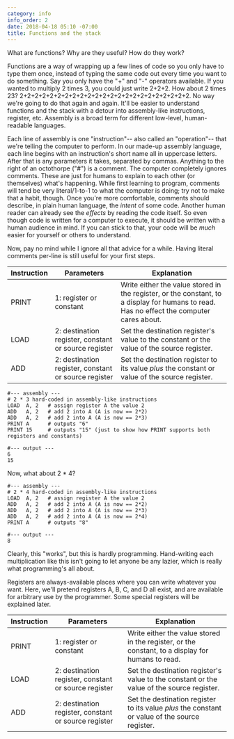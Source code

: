 ```yaml
---
category: info
info_order: 2
date: 2018-04-18 05:10 -07:00
title: Functions and the stack
---
```


What are functions?  Why are they useful?  How do they work?

<!-- more -->

Functions are a way of wrapping up a few lines of code so you only have to type them once, instead of typing the same code out every time you want to do something.
Say you only have the "+" and "-" operators available.
If you wanted to multiply 2 times 3, you could just write 2+2+2.
How about 2 times 23?
2+2+2+2+2+2+2+2+2+2+2+2+2+2+2+2+2+2+2+2+2+2+2.
No way we're going to do that again and again.
It'll be easier to understand functions and the stack with a detour into assembly-like instructions, register, etc.
Assembly is a broad term for different low-level, human-readable languages.

Each line of assembly is one "instruction"-- also called an "operation"-- that we're telling the computer to perform.
In our made-up assembly language, each line begins with an instruction's short name all in uppercase letters.
After that is any parameters it takes, separated by commas.
Anything to the right of an octothorpe ("#") is a comment.
The computer completely ignores comments.
These are just for humans to explain to each other (or themselves) what's happening.
While first learning to program, comments will tend be very literal/1-to-1 to what the computer is doing; try not to make that a habit, though.
Once you're more comfortable, comments should describe, in plain human language, the _intent_ of some code.
Another human reader can already see the _effects_ by reading the code itself.
So even though code is written for a computer to execute, it should be written with a human audience in mind.
If you can stick to that, your code will be *much* easier for yourself or others to understand.

Now, pay no mind while I ignore all that advice for a while.
Having literal comments per-line is still useful for your first steps.

| Instruction | Parameters              | Explanation |
|-------------|-------------------------|-------------|
| PRINT       | 1: register or constant | Write either the value stored in the register, or the constant, to a display for humans to read.  Has no effect the computer cares about. |
| LOAD        | 2: destination register, constant or source register | Set the destination register's value to the constant or the value of the source register.
| ADD         | 2: destination register, constant or source register | Set the destination register to its value _plus_ the constant or value of the source register.


```
#--- assembly ---
# 2 * 3 hard-coded in assembly-like instructions
LOAD  A, 2   # assign register A the value 2
ADD   A, 2   # add 2 into A (A is now == 2*2)
ADD   A, 2   # add 2 into A (A is now == 2*3)
PRINT A      # outputs "6"
PRINT 15     # outputs "15" (just to show how PRINT supports both registers and constants)

#--- output ---
6
15
```

Now, what about 2 * 4?

```
#--- assembly ---
# 2 * 4 hard-coded in assembly-like instructions
LOAD  A, 2   # assign register A the value 2
ADD   A, 2   # add 2 into A (A is now == 2*2)
ADD   A, 2   # add 2 into A (A is now == 2*3)
ADD   A, 2   # add 2 into A (A is now == 2*4)
PRINT A      # outputs "8"

#--- output ---
8
```

Clearly, this "works", but this is hardly programming.
Hand-writing each multiplication like this isn't going to let anyone be any lazier, which is really what programming's all about.

Registers are always-available places where you can write whatever you want.
Here, we'll pretend registers A, B, C, and D all exist, and are available for arbitrary use by the programmer.
Some special registers will be explained later.

| Instruction | Parameters              | Explanation |
|-------------|-------------------------|-------------|
| PRINT       | 1: register or constant | Write either the value stored in the register, or the constant, to a display for humans to read. |
| LOAD        | 2: destination register, constant or source register | Set the destination register's value to the constant or the value of the source register.
| ADD         | 2: destination register, constant or source register | Set the destination register to its value _plus_ the constant or value of the source register.

